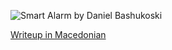 ![Smart Alarm by Daniel Bashukoski](https://cdn.discordapp.com/attachments/1109427111032274975/1227366943447715880/image.png?ex=6628258a&is=6615b08a&hm=1d0da66848e1016fdedeab7536a4d3f2ca15694a25a9a889f52ab7f2a00ca256&)

[Writeup in Macedonian](https://drive.google.com/file/d/1468gFItwkoSVQyQZTPs6TXYLZX8B6lKN/view?usp=drive_link)
